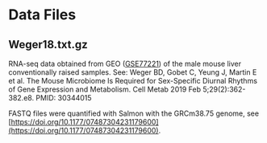 # Data Files
## Weger18.txt.gz

RNA-seq data obtained from GEO ([GSE77221](https://www.ncbi.nlm.nih.gov/geo/query/acc.cgi?acc=GSE77221)) of the male mouse liver conventionally raised samples.
See: Weger BD, Gobet C, Yeung J, Martin E et al. The Mouse Microbiome Is Required for Sex-Specific Diurnal Rhythms of Gene Expression and Metabolism. Cell Metab 2019 Feb 5;29(2):362-382.e8. PMID: 30344015

FASTQ files were quantified with Salmon with the GRCm38.75 genome, see [https://doi.org/10.1177/07487304231179600](https://doi.org/10.1177/07487304231179600).
